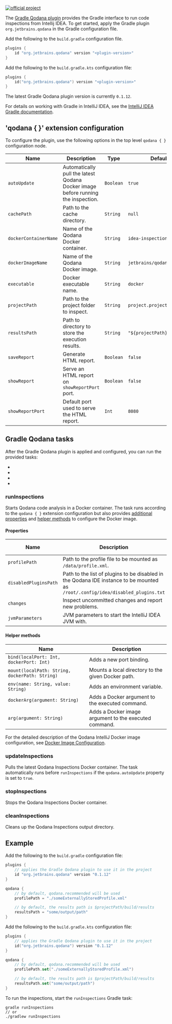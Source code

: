 [//]: # (title: Gradle plugin)

[![official project](https://jb.gg/badges/official-flat-square.svg)](https://confluence.jetbrains.com/display/ALL/JetBrains+on+GitHub)

The [Gradle Qodana plugin](https://github.com/JetBrains/gradle-qodana-plugin) provides the Gradle interface to run code inspections from Intellij IDEA. To get started, apply the Gradle plugin `org.jetbrains.qodana` in the Gradle configuration file.

 <tabs group="languages">
  <tab title="Groovy" group-key="groovy">

Add the following to the `build.gradle` configuration file.

  ```groovy
  plugins {
      id "org.jetbrains.qodana" version "<plugin-version>"
  }
  ```

  </tab>
  <tab title="Kotlin DSL" group-key="kotlin-dsl">

Add the following to the `build.gradle.kts` configuration file:

  ```kotlin
  plugins {
      id("org.jetbrains.qodana") version "<plugin-version>"
  }
  ```

  </tab>
 </tabs>

<note>

The latest Gradle Qodana plugin version is currently `0.1.12`. 

</note>


<tip>

For details on working with Gradle in IntelliJ IDEA, see the [IntelliJ IDEA Gradle documentation](https://www.jetbrains.com/help/idea/?Gradle).

</tip>

## 'qodana { }' extension configuration

To configure the plugin, use the following options in the top level `qodana { }` configuration node.

| Name                  | Description                                                               | Type      | Default Value                    |
| --------------------- | ------------------------------------------------------------------------- | --------- | -------------------------------- |
| `autoUpdate`          | Automatically pull the latest Qodana Docker image before running the inspection. | `Boolean` | `true`                           |
| `cachePath`           | Path to the cache directory.                                              | `String`  | `null`                           |
| `dockerContainerName` | Name of the Qodana Docker container.                                      | `String`  | `idea-inspections`               |
| `dockerImageName`     | Name of the Qodana Docker image.                                          | `String`  | `jetbrains/qodana:latest`        |
| `executable`          | Docker executable name.                                                   | `String`  | `docker`                         |
| `projectPath`         | Path to the project folder to inspect.                                    | `String`  | `project.projectDir`             |
| `resultsPath`         | Path to directory to store the execution results.                           | `String`  | `"${projectPath}/build/results"` |
| `saveReport`          | Generate HTML report.                                                     | `Boolean` | `false`                          |
| `showReport`          | Serve an HTML report on `showReportPort` port.                            | `Boolean` | `false`                          |
| `showReportPort`      | Default port used to serve the HTML report.                                 | `Int`     | `8080`                           | 

## Gradle Qodana tasks

After the Gradle Qodana plugin is applied and configured, you can run the provided tasks:
 - [](#runInspections)
 - [](#updateInspections)
 - [](#stopInspections)
 - [](#cleanInspections)

### runInspections

Starts Qodana code analysis in a Docker container. The task runs according to the `qodana { }` extension configuration but also provides [additional properties](#Properties) and [helper methods](#Helper+methods) to configure the Docker image.

<note>

<include src="lib_qd.xml" include-id="docker-ram-note"/>

</note>

#### Properties

| Name                  | Description                                                                                                                      | Type           | Default Value |
| --------------------- | -------------------------------------------------------------------------------------------------------------------------------- | -------------- | ------------- |
| `profilePath`         | Path to the profile file to be mounted as `/data/profile.xml`.                                                                   | `String`       | `null`        |
| `disabledPluginsPath` | Path to the list of plugins to be disabled in the Qodana IDE instance to be mounted as `/root/.config/idea/disabled_plugins.txt` | `String`       | `null`        |
| `changes`             | Inspect uncommitted changes and report new problems.                                                                             | `Boolean`      | `false`       |
| `jvmParameters`       | JVM parameters to start the IntelliJ IDEA JVM with.                                                                                                | `List<String>` | `empty`       |

#### Helper methods

| Name                                            | Description                                           |
| ----------------------------------------------- | ----------------------------------------------------- |
| `bind(localPort: Int, dockerPort: Int)`         | Adds a new port binding.                                |
| `mount(localPath: String, dockerPath: String)`  | Mounts a local directory to the given Docker path.      |
| `env(name: String, value: String)`              | Adds an environment variable.                         |
| `dockerArg(argument: String)`                   | Adds a Docker argument to the executed command.       |
| `arg(argument: String)`                         | Adds a Docker image argument to the executed command. |

<tip>

For the detailed description of the Qodana IntelliJ Docker image configuration, see [Docker Image Configuration](qodana-intellij-docker-techs.md).

</tip>

### updateInspections

Pulls the latest Qodana Inspections Docker container. The task automatically runs before `runInspections` if the `qodana.autoUpdate` property is set to `true`.

### stopInspections

Stops the Qodana Inspections Docker container.

### cleanInspections

Cleans up the Qodana Inspections output directory.

## Example

<tabs group="languages">
  <tab title="Groovy" group-key="groovy"> 

Add the following to the `build.gradle` configuration file:

  ```groovy
  plugins {
      // applies the Gradle Qodana plugin to use it in the project
      id "org.jetbrains.qodana" version "0.1.12"
  }
  
  qodana {
      // by default, qodana.recommended will be used
      profilePath = "./someExternallyStoredProfile.xml"

      // by default, the results path is $projectPath/build/results
      resultsPath = "some/output/path"
  }
  ```
  </tab>

  <tab title="Kotlin DSL" group-key="kotlin-dsl">

Add the following to the `build.gradle.kts` configuration file:

  ```kotlin
  plugins {
      // applies the Gradle Qodana plugin to use it in the project
      id("org.jetbrains.qodana") version "0.1.12"
  }
  
  qodana {
      // by default, qodana.recommended will be used
      profilePath.set("./someExternallyStoredProfile.xml")

      // by default, the results path is $projectPath/build/results
      resultsPath.set("some/output/path")
  }
  ```
  </tab>
</tabs>

To run the inspections, start the `runInspections` Gradle task:

```shell
gradle runInspections 
// or
./gradlew runInspections
```